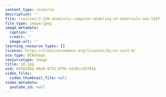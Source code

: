 ```yaml
---
content_type: resource
description: ''
file: /courses/3-320-atomistic-computer-modeling-of-materials-sma-5107-spring-2005/643824be96e097520f9ce126ccd5701b_18.jpg
file_type: image/jpeg
image_metadata:
  caption: ''
  credit: ''
  image-alt: ''
learning_resource_types: []
license: https://creativecommons.org/licenses/by-nc-sa/4.0/
ocw_type: OCWImage
resourcetype: Image
title: 18.jpg
uid: 643824be-96e0-9752-0f9c-e126ccd5701b
video_files:
  video_thumbnail_file: null
video_metadata:
  youtube_id: null
---
```

